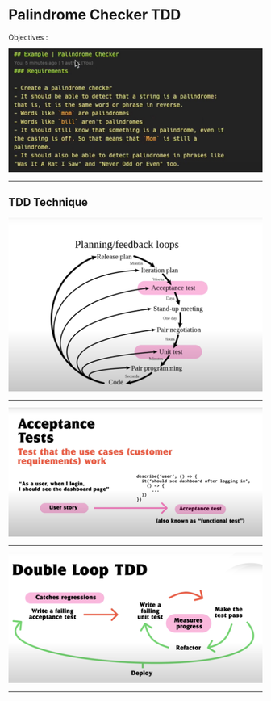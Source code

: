 # Palindrome Checker TDD


Objectives : 

![Objectives](./pictures/palindrome-checker-tdd.jpg "palindrome checker")

---

## TDD Technique

![TDD Cycle](./pictures/testing-loops.jpg "tdd development loop")

---

![Acceptance Testing](./pictures/acceptance-test.jpg "acceptance tests")

---

![Acceptance Testing](./pictures/double-loop-tdd.jpg "double loop tdd")

---
